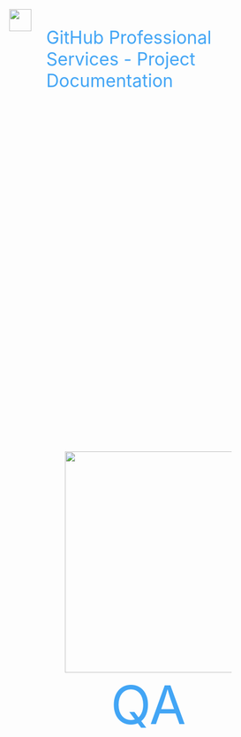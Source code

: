 <div style="height:10vh; display: flex; font-size: 32px; color: #42A5F5; text-align: left; border: 0px dashed blue;">
<img height="40px" src="images/octo-white.png">&nbsp;&nbsp;&nbsp;<p>GitHub Professional Services - Project Documentation</p>
</div>
<div style="height:10vh; color: #42A5F5; border: 0px dashed blue;">
</div>
<div style="height:75vh; ; border: 0px dashed blue;">

<div style="font-size: 96px; text-align: center; color: #42A5F5; width: 60%; margin: 0% 20% 0% 20%;">
<img height="400px" src="images/qa.png"><br>
QA
</div>

</div>
<div style="height:10vh; color: #42A5F5; border: 0px dashed blue;">
</div>

Note:
